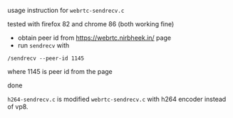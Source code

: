 usage instruction for `webrtc-sendrecv.c`

tested with firefox 82 and chrome 86 (both working fine)

- obtain peer id from https://webrtc.nirbheek.in/ page
- run `sendrecv` with

```
/sendrecv --peer-id 1145
```

where 1145 is peer id from the page

done


`h264-sendrecv.c` is modified `webrtc-sendrecv.c` with h264 encoder instead of vp8.

